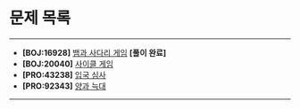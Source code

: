 # 문제 목록

---

- **[BOJ:16928]** [뱀과 사다리 게임](https://www.acmicpc.net/problem/16928) **[풀이 완료]**
- **[BOJ:20040]** [사이클 게임](https://www.acmicpc.net/problem/20040)
- **[PRO:43238]** [입국 심사](https://school.programmers.co.kr/learn/courses/30/lessons/43238)
- **[PRO:92343]** [양과 늑대](https://school.programmers.co.kr/learn/courses/30/lessons/92343)

---
